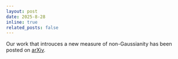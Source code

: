 ```yaml
---
layout: post
date: 2025-8-28
inline: true
related_posts: false
---
```


Our work that introuces a new measure of non-Gaussianity has been posted on [arXiv](https://arxiv.org/abs/2508.19890). 
